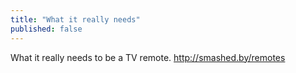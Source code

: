 ```yaml
---
title: "What it really needs"
published: false
---
```

What it really needs to be a TV remote. http://smashed.by/remotes